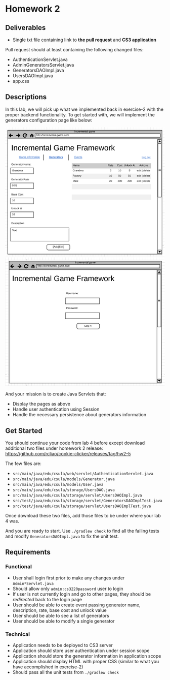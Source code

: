 # Homework 2

## Deliverables

* Single txt file containing link to **the pull request** and **CS3 application**

Pull request should at least containing the following changed files:

* AuthenticationServlet.java
* AdminGeneratorsServlet.java
* GeneratorsDAOImpl.java
* UsersDAOImpl.java
* app.css

## Descriptions

In this lab, we will pick up what we implemented back in exercise-2 with the
proper backend functionality. To get started with, we will implement the generators
configuration page like below:

![Admin generators configuration page](../imgs/project/admin-generators.png)
![Admin Authentication Page](../imgs/project/user-authentication.png)

And your mission is to create Java Servlets that:

* Display the pages as above
* Handle user authentication using Session
* Handle the necessary persistence about generators information

## Get Started

You should continue your code from lab 4 before except download additional two
files under homework 2 release:
https://github.com/rcliao/cookie-clicker/releases/tag/hw2-5

The few files are:
* `src/main/java/edu/csula/web/servlet/AuthenticationServlet.java`
* `src/main/java/edu/csula/models/Generator.java`
* `src/main/java/edu/csula/models/User.java`
* `src/main/java/edu/csula/storage/UsersDAO.java`
* `src/main/java/edu/csula/storage/servlet/UsersDAOImpl.java`
* `src/test/java/edu/csula/storage/servlet/GeneratorsDAOImplTest.java`
* `src/test/java/edu/csula/storage/servlet/UsersDAOImplTest.java`

Once download these two files, add those files to be under where your lab 4 was.

And you are ready to start. Use `./gradlew check` to find all the failing tests
and modify `GeneratorsDAOImpl.java` to fix the unit test.

## Requirements

### Functional

* User shall login first prior to make any changes under `Admin*Servlet.java`
* Should allow only `admin:cs3220password` user to login
* If user is not currently login and go to other pages, they should be _redirected_ back to the login page
* User should be able to create event passing generator name, description, rate, base cost and unlock value
* User should be able to see a list of generators
* User should be able to modify a single generator

### Technical

* Application needs to be deployed to CS3 server
* Application should store user authentication under session scope
* Application should store the generator information in application scope
* Application should display HTML with proper CSS (similar to what you have accomplished in exercise-2)
* Should pass all the unit tests from `./gradlew check`
